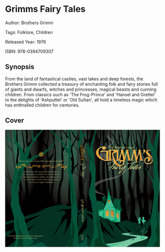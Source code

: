 # Grimms Fairy Tales

Author: Brothers Grimm

Tags: Folklore, Children

Released Year: 1976

ISBN: 978-0394709307

## Synopsis

From the land of fantastical castles, vast lakes and deep forests, the Brothers Grimm collected a treasury of enchanting folk and fairy stories full of giants and dwarfs, witches and princesses, magical beasts and cunning children. From classics such as 'The Frog-Prince' and 'Hansel and Grettel' to the delights of 'Ashputtel' or 'Old Sultan', all hold a timeless magic which has enthralled children for centuries.

## Cover
![](../assets/grimms-fairy-tales.png)
